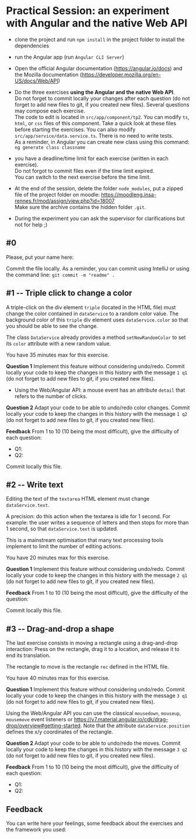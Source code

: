 
# Practical Session: an experiment with Angular and the native Web API

- clone the project and run `npm install` in the project folder to install the dependencies


- run the Angular app (run `Angular CLI Server`)


- Open the official Angular documentation (https://angular.io/docs) and the Mozilla documentation (https://developer.mozilla.org/en-US/docs/Web/API)


- Do the three exercises **using the Angular and the native Web API**.<br/>
  Do not forget to commit locally your changes after each question (do not forget to add new files to git, if you created new files).
  Several questions may compose each exercise.<br/>
  The code to edit is located in `src/app/component/tp2`.
  You can modify `ts`, `html`, or `css` files of this component.
  Take a quick look at these files before starting the exercises.
  You can also modify `src/app/service/data.service.ts`.
  There is no need to write tests.<br/>
  As a reminder, in Angular you can create new class using this command:
  `ng generate class classname`

- you have a deadline/time limit for each exercise (written in each exercise).<br/>
  Do not forgot to commit files even if the time limit expired.<br/>
  You can switch to the next exercise before the time limit.

- At the end of the session, delete the folder `node_modules`, put a zipped file of the project folder on moodle: https://moodleng.insa-rennes.fr/mod/assign/view.php?id=18007 <br/>
  Make sure the archive contains the hidden folder `.git`.

- During the experiment you can ask the supervisor for clarifications but not for help ;)


## #0

Please, put your name here:


Commit the file locally. As a reminder, you can commit using IntelliJ or using the command line: `git commit -m "readme" .`


## #1 -- Triple click to change a color

A triple-click on the div element `triple` (located in the HTML file) must change the color contained in `dataService` to a random color value.
The background color of this `triple` div element uses `dataService.color` so that you should be able to see the change.

The class `DataService` already provides a method `setNewRandomColor` to set its `color` attribute with a new random value.

You have 35 minutes max for this exercise.

**Question 1** Implement this feature without considering undo/redo.
Commit locally your code to keep the changes in this history with the message `1 q1` (do not forget to add new files to git, if you created new files).

- Using the Web/Angular API: a mouse event has an attribute `detail` that refers to the number of clicks.


**Question 2** Adapt your code to be able to undo/redo color changes.
Commit locally your code to keep the changes in this history with the message `1 q2` (do not forget to add new files to git, if you created new files).


**Feedback**
From 1 to 10 (10 being the most difficult), give the difficulty of each question:
- Q1:
- Q2:

Commit locally this file.




## #2 -- Write text

Editing the text of the `textarea` HTML element must change `dataService.text`.

A precision: do this action when the textarea is idle for 1 second.
For example: the user writes a sequence of letters and then stops for more than 1 second, so that `dataService.text` is updated.

This is a mainstream optimisation that many text processing tools implement to limit the number of editing actions.

You have 20 minutes max for this exercise.

**Question 1** Implement this feature without considering undo/redo.
Commit locally your code to keep the changes in this history with the message `2 q1` (do not forget to add new files to git, if you created new files).

**Feedback**
From 1 to 10 (10 being the most difficult), give the difficulty of the question:

Commit locally this file.




## #3 -- Drag-and-drop a shape

The last exercise consists in moving a rectangle using a drag-and-drop interaction:
Press on the rectangle, drag it to a location, and release it to end its translation.

The rectangle to move is the rectangle `rec` defined in the HTML file.

You have 40 minutes max for this exercise.

**Question 1** Implement this feature without considering undo/redo.
Commit locally your code to keep the changes in this history with the message `3 q1` (do not forget to add new files to git, if you created new files).

Using the Web/Angular API you can use the classical `mousedown`, `mouseup`, `mousemove` event listeners or https://v7.material.angular.io/cdk/drag-drop/overview#getting-started.
Note that the attribute `dataService.position` defines the x/y coordinates of the rectangle.


**Question 2** Adapt your code to be able to undo/redo the moves.
Commit locally your code to keep the changes in this history with the message `3 q2` (do not forget to add new files to git, if you created new files).

**Feedback**
From 1 to 10 (10 being the most difficult), give the difficulty of each question:
- Q1:
- Q2:


## Feedback

You can write here your feelings, some feedback about the exercises and the framework you used:

